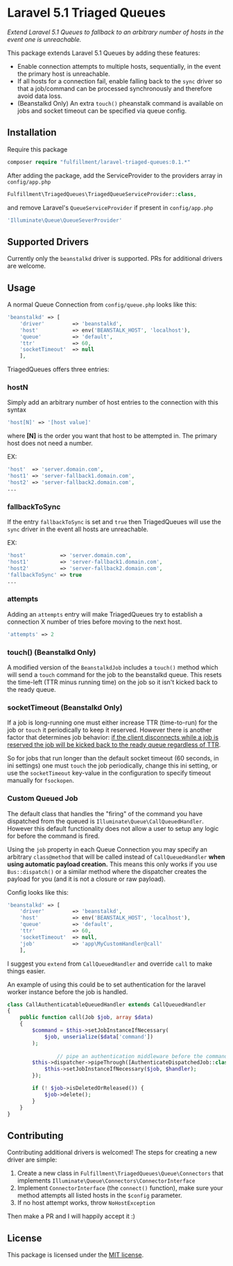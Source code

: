# Laravel 5.1 Triaged Queues

*Extend Laravel 5.1 Queues to fallback to an arbitrary number of hosts in the event one is unreachable.*

This package extends Laravel 5.1 Queues by adding these features:

* Enable connection attempts to multiple hosts, sequentially, in the event the primary host is unreachable.
* If all hosts for a connection fail, enable falling back to the `sync` driver so that a job/command can be processed synchronously and therefore avoid data loss.
* (Beanstalkd Only) An extra `touch()` pheanstalk command is available on jobs and socket timeout can be specified via queue config.

## Installation

Require this package  

```php
composer require "fulfillment/laravel-triaged-queues:0.1.*"
```

After adding the package, add the ServiceProvider to the providers array in `config/app.php`

```php
Fulfillment\TriagedQueues\TriagedQueueServiceProvider::class,
```

and remove Laravel's `QueueServiceProvider` if present in  `config/app.php`

```php
'Illuminate\Queue\QueueSeverProvider'
```

## Supported Drivers

Currently only the `beanstalkd` driver is supported. PRs for additional drivers are welcome.

## Usage

A normal Queue Connection from `config/queue.php` looks like this:

```php
'beanstalkd' => [
    'driver'         => 'beanstalkd',
    'host'           => env('BEANSTALK_HOST', 'localhost'),
    'queue'          => 'default',
    'ttr'            => 60,
    'socketTimeout'  => null
    ],
```

TriagedQueues offers three entries:

### hostN

Simply add an arbitrary number of host entries to the connection with this syntax

```php
'host[N]' => '[host value]'
```

where **[N]** is the order you want that host to be attempted in. The primary host does not need a number.

EX:

```php
'host'  => 'server.domain.com',
'host1' => 'server-fallback1.domain.com',
'host2' => 'server-fallback2.domain.com',
...
```

### fallbackToSync

If the entry `fallbackToSync` is set and `true` then TriagedQueues will use the `sync` driver in the event all hosts are unreachable.

EX:

```php
'host'           => 'server.domain.com',
'host1'          => 'server-fallback1.domain.com',
'host2'          => 'server-fallback2.domain.com',
'fallbackToSync' => true
...
```

### attempts

Adding an `attempts` entry will make TriagedQueues try to establish a connection X number of tries before moving to the next host.

```php
'attempts' => 2
```

### touch() (Beanstalkd Only)

A modified version of the `BeanstalkdJob` includes a `touch()` method which will send a `touch` command for the job to the beanstalkd queue. This resets the time-left (TTR minus running time) on the job so it isn't kicked back to the ready queue.

### socketTimeout (Beanstalkd Only)

If a job is long-running one must either increase TTR (time-to-run) for the job or `touch` it periodically to keep it reserved. However there is another factor that determines job behavior: [if the client disconnects while a job is reserved the job will be kicked back to the ready queue regardless of TTR](https://github.com/kr/beanstalkd/issues/11#issue-29600).

So for jobs that run longer than the default socket timeout (60 seconds, in ini settings) one must `touch` the job periodically, change this ini setting, or use the `socketTimeout` key-value in the configuration to specify timeout manually for `fsockopen`.

### Custom Queued Job

The default class that handles the "firing" of the command you have dispatched from the queued is `Illuminate\Queue\CallQueuedHandler`. However this default functionality does not allow a user to setup any logic for before the command is fired.

Using the `job` property in each Queue Connection you may specify an arbitrary `class@method` that will be called instead of `CallQueuedHandler` **when using automatic payload creation.** This means this only works if you use `Bus::dispatch()` or a similar method where the dispatcher creates the payload for you (and it is not a closure or raw payload).
 
Config looks like this:

```php
'beanstalkd' => [
    'driver'         => 'beanstalkd',
    'host'           => env('BEANSTALK_HOST', 'localhost'),
    'queue'          => 'default',
    'ttr'            => 60,
    'socketTimeout'  => null,
    'job'            => 'app\MyCustomHandler@call'
    ],
```

I suggest you `extend` from `CallQueuedHandler` and override `call` to make things easier.

An example of using this could be to set authentication for the laravel worker instance before the job is handled.

```php
class CallAuthenticatableQueuedHandler extends CallQueuedHandler
{
	public function call(Job $job, array $data)
	{
		$command = $this->setJobInstanceIfNecessary(
			$job, unserialize($data['command'])
		);
  
                // pipe an authentication middleware before the command is fired
		$this->dispatcher->pipeThrough([AuthenticateDispatchedJob::class])->dispatchNow($command, function ($handler) use ($job) {
			$this->setJobInstanceIfNecessary($job, $handler);
		});

		if (! $job->isDeletedOrReleased()) {
			$job->delete();
		}
	}
}
```


## Contributing

Contributing additional drivers is welcomed! The steps for creating a new driver are simple:

1. Create a new class in `Fulfillment\TriagedQueues\Queue\Connectors` that implements `Illuminate\Queue\Connectors\ConnectorInterface`
2. Implement `ConnectorInterface` (the `connect()` function), make sure your method attempts all listed hosts in the `$config` parameter.
3. If no host attempt works, throw `NoHostException`

Then make a PR and I will happily accept it :)

## License

This package is licensed under the [MIT license](https://github.com/Fulfillment-dot-com/laravel-triaged-queues/blob/master/LICENSE.txt).